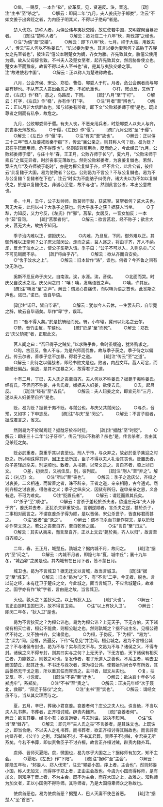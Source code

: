 <!-- { "loadSidebar": true } -->
　　○缢，一赐反，一本作“搤”，於革反。见，贤遍反。泆，音逸。
　　[疏]注“主书”至“杀之”。
　　○解云：即闵二年“九月，夫人姜氏孙于邾娄”，注云“不如文姜于出奔贬之者，为内臣子明其义，不得以子绝母”者是。

　　楚人伐郑。楚称人者，为僖公讳与夷狄交婚，故进使若中国，又明嫁聚当慕贤者。
　　[疏]注“楚称人者”。
　　○解云：欲对庄二十八年“秋，荆伐郑”之经也。
　　○注“为僖”至“交婚”。
　　○解云：即下八年“秋，七月，禘于大庙，用致夫人”，传云“夫人何以不称姜氏”，“讥以妾为妻也。其言以妾为妻奈何？盖胁于齐媵女之先至者也”，彼注云“僖公本聘楚女为嫡，齐女为媵。齐先致其女，胁僖公使用为嫡，故从父母辞言致。不书夫人及楚女至者，起齐先致其女，然后胁鲁使立也。楚女未至而豫废，故皆不得以夫人至书也”者，是其与夷狄交婚之事。
　　○注“故进使若中国”。
　　○解云：正以称人为楚进称故也。

　　八月，公会齐侯、宋公、郑伯、曹伯、邾娄人于朾。月者，危公会霸者而与邾娄有辨也。不从有夫人丧出会恶之者，不如危重也。
　　○朾，敕贞反，又他丁反，《左氏》作“柽”。恶之，乌路反，下同。
　　[疏]“八月”至“于朾”。
　　○解云：朾字，《左氏》作“柽”，亦有作“朾”字。
　　○注“月者”至“辨也”。
　　○解云：正以月非大信辞故也。知与邾娄有辨者，即下文“公败邾娄师于缨”是也。既出尊者之侧而有私争，故危之。

　　九月，公败邾娄师于缨。有夫人丧，不恶亲用兵者，时怨邾娄人以夫人与齐，於丧事无薄故也。
　　○于缨，《左氏》作“偃”。
　　[疏]“九月公败”至“于缨”。
　　○解云：《左氏》作“偃”字。
　　○注“有夫”至“故也”。
　　○解云：正以僖三十三年“晋人及姜戎败秦于殽”下，传云“襄公亲之，则其称人何？贬。曷为贬？君在乎殡而用师，危不得葬也”。然则彼背殡用兵，眨而危之，今此经云“九月，公败邾娄师于缨”，与庄十年“春，王正月，公败齐师于长勺”，夏六月，“公败宋师于乘丘”之属无异者，时於丧事无薄故也。然则公败邾娄者，为哀姜复雠也。若然，案庄九年“及齐师战于乾时”，亦是为桓公复雠于齐，经不言公，此言公者，彼传云“此复雠于大国，曷为使微者？公也。公则曷为不言公？不与公复雠也。曷为不与公复雠？复雠者在下也”，注云“时实为不能纳子纠伐齐，诸大夫以为不如以复雠伐之，於是以复雠伐之，非诚心至意，故不与也”。然则此言公者，本出公意故也。

　　冬，十月，壬午，公子友帅师，败莒师于犁，获莒挐。莒挐者何？莒大夫也。莒无大夫，此何以书？大季子之获也。何大乎季子之获？据获人当坐。
　　○于犁，力知反，又力兮反，《左氏》作“郦”。莒挐，女居反，一音女加反；一本作“茹”音同。
　　[疏]“莒挐者何”。
　　○解云：欲言莒君，经不称子；欲言大夫，莒无大夫，故执不知问。

　　季子治内难以正，谓拒庆父。
　　○内难，乃旦反，下同。御外难以正。其御外难以正奈何？公子庆父弑闵公，走而之莒，莒人逐之，将由乎齐，齐人不纳。却，反舍于汶水之上，使公子奚斯入请。季子曰：“公子不可以入，入则杀矣。”义不可见贼而不杀。
　　[疏]“将由乎齐”。
　　○解云：欲从齐而自安矣。
　　○“舍于汶水之上”。
　　○解云：旧本皆作“洛”，误也。何者？今齐鲁之间有汶无洛也。

　　奚斯不忍反命于庆父，自南涘，涘，水涯。涘，音俟。
　　○北面而哭。时庆父自汶水之北。庆父闻之曰：“嘻！嘻，发痛语首之声。
　　○嘻，许其反。
　　[疏]注“嘻发”至“之声”。解云：谓发心自痛伤，而以嘻为语之首也。此奚斯之声也。诺已。”诺已，皆自毕语。

　　[疏]注“诺巳，皆自毕语”。
　　○解云：犹似今人云休，一生罢去已，自毕竟之辞，故云自毕语矣。毕作“卑”字，误耳。

　　曰：“吾不得入矣。”於是抗辀经而死。辀，小车辕，冀州以北名之云尔。
　　○辀，音竹由反，车辕也。
　　[疏]“於是”至“而死”。
　　○解云：郑氏云“庆父辀死”者，正取此文。

　　莒人闻之曰：“吾巳得子之贼矣。”以求赂乎鲁，鲁时虽缓追，犹外购求之。
　　○购，古豆反。鲁人不与，为是兴师而伐鲁。故与季子获之。季子待之以偏战。传云尔者，善季子忿不加暴，得君子之道。
　　[疏]注“传云”至“之道”。
　　○解云：此待之以偏战者，即经书败文是也。败者，内战文耳。莒人可忿，而能结日偏战。偏战，是其不加暴之义，故得君子之道。

　　十有二月，丁巳，夫人氏之丧至自齐。夫人何以不称姜氏？据薨于夷称姜氏。经有氏，不但问不称姜，并言氏者，嫌据夫人妇姜，欲使去氏。
　　○去，起吕反。
　　[疏]注“经有”至“去氏”。
　　○解云：夫人妇姜之文，即宣元年“三月，遂以夫人妇姜至自齐”是也。

　　贬，曷为贬？据薨于夷不贬。与弑公也。与庆父共弑闵公。
　　○与杀，音预，又如字；下申志反。
　　[疏]注“与庆”至“闵公”。
　　○解云：不言子般者，据成君言之，省文。

　　然则曷为不於弑焉贬？据酖牙於卒时贬。
　　[疏]注“据酖”至“时贬”。
　　○解云：即庄三十二年“公子牙卒”，传云“何以不称弟？杀也”是。传言杀者，言由其见杀贬之矣。

　　贬必於重者，莫重乎其以丧至也。刑人于市，与众弃之，故必於臣子集迎之时贬之。所以明诛得其罪，因正王法所加，臣子不得以夫人礼治其丧也。贬置氏者，杀子差轻於杀夫，别逆顺也。致者，从书薨，以常文录之。言自齐者，顺上以归文。
　　○差，初卖反，又初佳反。别，彼列反。
　　[疏]注“刑人”至“弃之”。解云：《礼记》文。
　　○注“所以”至“丧也”。
　　○解云：季子之逸庆父，齐桓之讨哀姜，二义相违，而皆善之者，诛不辟亲。王者之道，亲亲相隐，古今通式。然则齐桓之讨哀姜，得伯者之义；季子之纵庆父，因狱有所归，遂申亲亲之恩，义各有途，不可为难矣。
　　○注“贬置氏者”。
　　○解云：谓贬而置其氏矣。
　　○“杀子”至“顺也”。
　　○解云：言杀子差轻於杀夫者，欲道庄元年“夫人孙于齐”，姜氏并去者，正犹杀夫罪重故也。言别逆顺者，言杀夫之逆，甚於杀子，二事相对而言之，不谓哀姜杀子得为顺，是以晋侯、宋公杀世子，皆直称君而甚之。
　　○注“致者”至“录之”。
　　○解云：谓不书杀而书薨作常文，是以於归亦作常文录之。若公之丧至自齐，至自乾侯之属。
　　○注“言自”至“归文”。
　　○解云：其实从夷来，而言至自齐，正以上文云“薨於夷，齐人以归”，故言至自齐顺之。

　　二年，春，王正月，城楚丘。孰城之？据内城不月，故问之。
　　[疏]注“据内”至“问之”。
　　○解云：内城不月者，即隐七年“夏，城中丘”；襄十九年冬，“城西郛”之属是也。其内城有在日月下者，皆不蒙日月。

　　城卫也。曷为不言城卫？据无迁文以言城，故当言城卫。
　　[疏]注“据无”至“城卫”。
　　○解云：旧本“曷为”之下，有“不言”二字，今无者，脱也。言以前之经，未有迁卫于楚丘之文，今此城之，固当言城卫，不应言城楚丘，故难之。固字亦有作“故”字者，言由是之故，当言城卫。

　　灭也。孰灭之？盖狄灭之。以上有狄入卫。
　　[疏]“灭也”。
　　○解云：言正由是时卫国巳灭，故不得言卫矣。
　　○注“以上有狄入卫”。
　　○解云：即闵二年冬，“狄入卫”是也。

　　曷为不言狄灭之？为桓公讳也。曷为为桓公讳？上无天子，下无方伯，天下诸侯有相灭亡者，桓公不能救，则桓公耻之也。然则孰城之？据不出主名，见桓公德优不待之，又不独书齐，实诸侯也。
　　○为桓，于伪反，下“为桓”、“曷为”、注“深为”同。见桓，贤遍反，下传“荀息见”并注同。桓公城之。曷为不言桓公城之？不与诸侯专封也。曷为不与？实与而文不与。文曷为不与？诸侯之义，不得专封。诸侯之义不得专封，则其曰实与之何？上无天子，下无方伯，天下诸侯有相灭亡者，力能救之，则救之可也。复发传者，君子乐道人之善也。不系卫者，明去卫而国楚丘，起其迁也。不书迁与救次者，深为桓公讳。使若始时尚仓卒有所救，其后晏然无干戈之患，所以重其任而厚责之。主书者，起文从实也。
　　○复，扶又反。卒，寸忽反。
　　[疏]注“不系”至“迁也”。
　　○解云：欲决襄十年冬“戍郑虎牢”，系郑矣。
　　○注“不书”至“责之”。
　　○解云：正决元年经“次于聂北，救邢”，“邢迁于陈仪”之文。
　　○注“主书”至“实也”。
　　○解云：谓经文虽不与，当从其实理而与之。

　　夏，五月，辛巳，葬我小君哀姜。哀姜者何？庄公之夫人也。诛当绝，不当以夫人礼书葬。书葬者，正齐桓讨贼，辟责内雠齐。
　　[疏]“哀姜者何”。
　　○解云：欲言其妾，经书小君；欲言適妻，与夫别谥，故执不知问。
　　○注“诛当”至“雠齐”。
　　○解云：即元年“夫人氏之丧”不言姜者，是其诛文也。上既诛之，即当合绝，不以夫人之礼书葬，而书葬者，欲正齐桓讨得其贼故也。而言辟责内雠齐者，《公羊》之例，君弑贼不讨，不书其君葬，责臣子不讨贼，令君丧无所系矣。今若不书葬，即似责鲁臣子不讨齐桓，故言正齐桓讨贼，辟责内雠齐耳。

　　虞师、晋师灭夏阳。虞，微国也，曷为序乎大国之上？据称师有加文，知不主会。
　　○夏阳，《左氏》作“下阳”。
　　[疏]注“据称”至“主会”。
　　○解云：即隐五年秋，“邾娄人、郑人伐宋”，注云“邾娄小国，序上者，主会也”。然则邾娄小国，称人无加文，而得序于郑上者，正由主会故也。今虞为小国而得称师，是有加文，则知序于晋上者，不为主会。既不为主会，而在大国之上，故难之。知称师为加文者，正以小国例不得称师。其称师者，乃是大国将卑师众之称故也。

　　使虞首恶也。曷为使虞首恶？据楚人、巴人灭庸不使邑首恶。
　　[疏]注“据楚人”至“首恶”。
